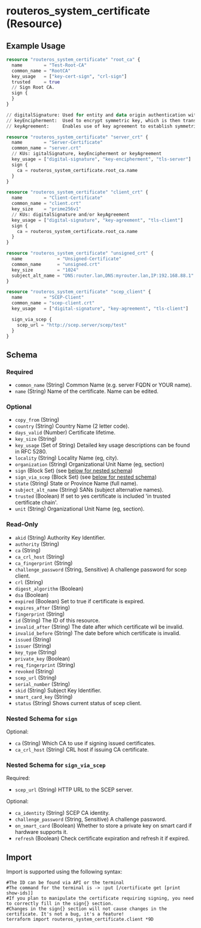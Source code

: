 # routeros_system_certificate (Resource)


## Example Usage
```terraform
resource "routeros_system_certificate" "root_ca" {
  name        = "Test-Root-CA"
  common_name = "RootCA"
  key_usage   = ["key-cert-sign", "crl-sign"]
  trusted     = true
  // Sign Root CA.
  sign {
  }
}

// digitalSignature: Used for entity and data origin authentication with integrity.
// keyEncipherment:  Used to encrypt symmetric key, which is then transferred to target.
// keyAgreement:     Enables use of key agreement to establish symmetric key with target. 

resource "routeros_system_certificate" "server_crt" {
  name        = "Server-Certificate"
  common_name = "server.crt"
  // KUs: igitalSignature, keyEncipherment or keyAgreement
  key_usage = ["digital-signature", "key-encipherment", "tls-server"]
  sign {
    ca = routeros_system_certificate.root_ca.name
  }
}

resource "routeros_system_certificate" "client_crt" {
  name        = "Client-Certificate"
  common_name = "client.crt"
  key_size    = "prime256v1"
  // KUs: digitalSignature and/or keyAgreement
  key_usage = ["digital-signature", "key-agreement", "tls-client"]
  sign {
    ca = routeros_system_certificate.root_ca.name
  }
}

resource "routeros_system_certificate" "unsigned_crt" {
  name             = "Unsigned-Certificate"
  common_name      = "unsigned.crt"
  key_size         = "1024"
  subject_alt_name = "DNS:router.lan,DNS:myrouter.lan,IP:192.168.88.1"
}

resource "routeros_system_certificate" "scep_client" {
  name        = "SCEP-Client"
  common_name = "scep-client.crt"
  key_usage   = ["digital-signature", "key-agreement", "tls-client"]

  sign_via_scep {
    scep_url = "http://scep.server/scep/test"
  }
}
```

<!-- schema generated by tfplugindocs -->
## Schema

### Required

- `common_name` (String) Common Name (e.g. server FQDN or YOUR name).
- `name` (String) Name of the certificate. Name can be edited.

### Optional

- `copy_from` (String)
- `country` (String) Country Name (2 letter code).
- `days_valid` (Number) Certificate lifetime.
- `key_size` (String)
- `key_usage` (Set of String) Detailed key usage descriptions can be found in RFC 5280.
- `locality` (String) Locality Name (eg, city).
- `organization` (String) Organizational Unit Name (eg, section)
- `sign` (Block Set) (see [below for nested schema](#nestedblock--sign))
- `sign_via_scep` (Block Set) (see [below for nested schema](#nestedblock--sign_via_scep))
- `state` (String) State or Province Name (full name).
- `subject_alt_name` (String) SANs (subject alternative names).
- `trusted` (Boolean) If set to yes certificate is included 'in trusted certificate chain'.
- `unit` (String) Organizational Unit Name (eg, section).

### Read-Only

- `akid` (String) Authority Key Identifier.
- `authority` (String)
- `ca` (String)
- `ca_crl_host` (String)
- `ca_fingerprint` (String)
- `challenge_password` (String, Sensitive) A challenge password for scep client.
- `crl` (String)
- `digest_algorithm` (Boolean)
- `dsa` (Boolean)
- `expired` (Boolean) Set to true if certificate is expired.
- `expires_after` (String)
- `fingerprint` (String)
- `id` (String) The ID of this resource.
- `invalid_after` (String) The date after which certificate wil be invalid.
- `invalid_before` (String) The date before which certificate is invalid.
- `issued` (String)
- `issuer` (String)
- `key_type` (String)
- `private_key` (Boolean)
- `req_fingerprint` (String)
- `revoked` (String)
- `scep_url` (String)
- `serial_number` (String)
- `skid` (String) Subject Key Identifier.
- `smart_card_key` (String)
- `status` (String) Shows current status of scep client.

<a id="nestedblock--sign"></a>
### Nested Schema for `sign`

Optional:

- `ca` (String) Which CA to use if signing issued certificates.
- `ca_crl_host` (String) CRL host if issuing CA certificate.


<a id="nestedblock--sign_via_scep"></a>
### Nested Schema for `sign_via_scep`

Required:

- `scep_url` (String) HTTP URL to the SCEP server.

Optional:

- `ca_identity` (String) SCEP CA identity.
- `challenge_password` (String, Sensitive) A challenge password.
- `on_smart_card` (Boolean) Whether to store a private key on smart card if hardware supports it.
- `refresh` (Boolean) Check certificate expiration and refresh it if expired.

## Import
Import is supported using the following syntax:
```shell
#The ID can be found via API or the terminal
#The command for the terminal is -> :put [/certificate get [print show-ids]]
#If you plan to manipulate the certificate requiring signing, you need to correctly fill in the sign{} section.
#Changes in the sign{} section will not cause changes in the certificate. It's not a bug, it's a feature!
terraform import routeros_system_certificate.client *9D
```
